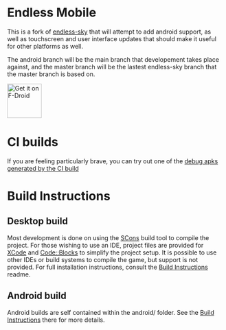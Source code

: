 # Endless Mobile

This is a fork of [endless-sky](https://endless-sky.github.io/) that will attempt to add android support, as well as touchscreen and user interface updates that should make it useful for other platforms as well.

The android branch will be the main branch that developement takes place against, and the master branch will be the lastest endless-sky branch that the master branch is based on.

[<img src="https://fdroid.gitlab.io/artwork/badge/get-it-on.png"
     alt="Get it on F-Droid"
     height="80">](https://f-droid.org/packages/com.github.thewierdnut.endless_mobile/)

# CI builds
If you are feeling particularly brave, you can try out one of the [debug apks generated by the CI build](https://github.com/thewierdnut/endless-mobile/releases)

# Build Instructions
## Desktop build
Most development is done on using the [SCons](https://scons.org/) build tool to compile the project. For those wishing to use an IDE, project files are provided for [XCode](https://developer.apple.com/xcode/) and [Code::Blocks](https://www.codeblocks.org/) to simplify the project setup. It is possible to use other IDEs or build systems to compile the game, but support is not provided.
For full installation instructions, consult the [Build Instructions](https://github.com/thewierdnut/endless-mobile/blob/master/readme-developer.md) readme.
## Android build
Android builds are self contained within the android/ folder. See the [Build Instructions](https://github.com/thewierdnut/endless-mobile/blob/android/android/build_instructions.md) there for more details.
